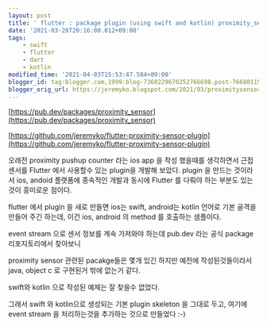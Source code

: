 ```yaml
---
layout: post
title: ' flutter : package plugin (using swift and kotlin) proximity_sensor '
date: '2021-03-28T20:16:00.012+09:00'
tags:
    - swift
    - flutter
    - dart
    - kotlin
modified_time: '2021-04-03T15:53:47.584+09:00'
blogger_id: tag:blogger.com,1999:blog-7360229670252766698.post-7668011564603300066
blogger_orig_url: https://jeremyko.blogspot.com/2021/03/proximitysensor-flutter-package-plugin.html
---
```


[https://pub.dev/packages/proximity_sensor](https://pub.dev/packages/proximity_sensor)

[https://github.com/jeremyko/flutter-proximity-sensor-plugin](https://github.com/jeremyko/flutter-proximity-sensor-plugin)

오래전 proximity pushup counter 라는 ios app 을 작성 했을때를 생각하면서 근접센서를 Flutter 에서 사용할수 있는 plugin을 개발해 보았다. plugin 을 만드는 것이라서 ios, andoid 플랫폼에 종속적인 개발과 동시에 Flutter 를 다뤄야 하는 부분도 있는것이 흥미로운 점이다.

flutter 에서 plugin 을 새로 만들면 ios는 swift, android는 kotlin 언어로 기본 골격을 만들어 주긴 하는데, 이건 ios, android 의 method 를 호출하는 샘플이다.

event stream 으로 센서 정보를 계속 가져와야 하는데 pub.dev 라는 공식 package 리포지토리에서 찾아보니

proximity sensor 관련된 pacakge들은 몇개 있긴 하지만 예전에 작성된것들이라서 java, object c 로 구현된거 밖에 없는거 같다.

swift와 kotlin 으로 작성된 예제는 잘 찾을수 없었다.

그래서 swift 와 kotlin으로 생성되는 기본 plugin skeleton 을 그대로 두고, 여기에 event stream 을 처리하는것을 추가하는 것으로 만들었다 :-)
